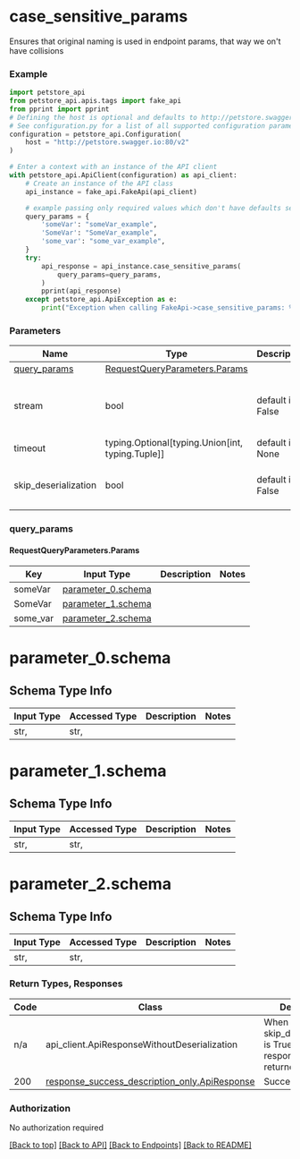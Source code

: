 <a name="top"></a>
# **case_sensitive_params**
<a name="case_sensitive_params"></a>


Ensures that original naming is used in endpoint params, that way we on't have collisions

### Example

```python
import petstore_api
from petstore_api.apis.tags import fake_api
from pprint import pprint
# Defining the host is optional and defaults to http://petstore.swagger.io:80/v2
# See configuration.py for a list of all supported configuration parameters.
configuration = petstore_api.Configuration(
    host = "http://petstore.swagger.io:80/v2"
)

# Enter a context with an instance of the API client
with petstore_api.ApiClient(configuration) as api_client:
    # Create an instance of the API class
    api_instance = fake_api.FakeApi(api_client)

    # example passing only required values which don't have defaults set
    query_params = {
        'someVar': "someVar_example",
        'SomeVar': "SomeVar_example",
        'some_var': "some_var_example",
    }
    try:
        api_response = api_instance.case_sensitive_params(
            query_params=query_params,
        )
        pprint(api_response)
    except petstore_api.ApiException as e:
        print("Exception when calling FakeApi->case_sensitive_params: %s\n" % e)
```
### Parameters

Name | Type | Description  | Notes
------------- | ------------- | ------------- | -------------
[query_params](#.RequestQueryParameters) | [RequestQueryParameters.Params](#RequestQueryParameters.Params) | |
stream | bool | default is False | if True then the response.content will be streamed and loaded from a file like object. When downloading a file, set this to True to force the code to deserialize the content to a FileSchema file
timeout | typing.Optional[typing.Union[int, typing.Tuple]] | default is None | the timeout used by the rest client
skip_deserialization | bool | default is False | when True, headers and body will be unset and an instance of api_client.ApiResponseWithoutDeserialization will be returned

### <a id="RequestQueryParameters" >query_params</a>
#### <a id="RequestQueryParameters.Params" >RequestQueryParameters.Params</a>

Key | Input Type | Description  | Notes
------------- | ------------- | ------------- | -------------
someVar | [parameter_0.schema](#parameter_0.schema) | | 
SomeVar | [parameter_1.schema](#parameter_1.schema) | | 
some_var | [parameter_2.schema](#parameter_2.schema) | | 


# parameter_0.schema

## Schema Type Info
Input Type | Accessed Type | Description | Notes
------------ | ------------- | ------------- | -------------
str,  | str,  |  |

# parameter_1.schema

## Schema Type Info
Input Type | Accessed Type | Description | Notes
------------ | ------------- | ------------- | -------------
str,  | str,  |  |

# parameter_2.schema

## Schema Type Info
Input Type | Accessed Type | Description | Notes
------------ | ------------- | ------------- | -------------
str,  | str,  |  |

### Return Types, Responses

Code | Class | Description
------------- | ------------- | -------------
n/a | api_client.ApiResponseWithoutDeserialization | When skip_deserialization is True this response is returned
200 | [response_success_description_only.ApiResponse](../../../components/responses/response_success_description_only.md) | Success

### Authorization

No authorization required

[[Back to top]](#top) [[Back to API]](../FakeApi.md) [[Back to Endpoints]](../../../../README.md#Endpoints) [[Back to README]](../../../../README.md)
